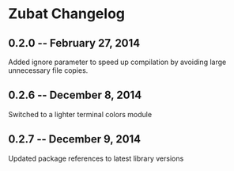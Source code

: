 # Zubat Changelog

## 0.2.0 -- February 27, 2014

Added ignore parameter to speed up compilation by avoiding large unnecessary file copies.

## 0.2.6 -- December 8, 2014

Switched to a lighter terminal colors module

## 0.2.7 -- December 9, 2014

Updated package references to latest library versions